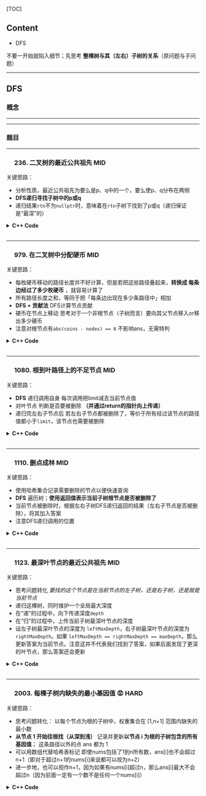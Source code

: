 [TOC]

## Content
- DFS

不要一开始就陷入细节；先思考 <b>整棵树与其（左右）子树的关系</b>（原问题与子问题）
<br>

------
## DFS
### 概念
---
---
### 题目
---
### &emsp; 236. 二叉树的最近公共祖先 MID
关键思路：
- 分析性质，最近公共祖先为要么是p、q中的一个，要么使p、q分布在两侧
- <b>DFS递归寻找子树中的p或q</b>
- 递归结果`rtn`不为`nullptr`时，意味着在`rtn`子树下找到了p或q（递归保证是“最深”的）

<details> 
<summary> <b>C++ Code</b> </summary>

``` c++
class Solution {
public:
    TreeNode* lowestCommonAncestor(TreeNode* root, TreeNode* p, TreeNode* q) {
        if(root == nullptr || root == p || root == q) // 遇到叶节点、p或q时从底至顶回溯
            return root;
        TreeNode* left = lowestCommonAncestor(root->left, p, q);
        TreeNode* right = lowestCommonAncestor(root->right, p, q);

        // 单侧为nullptr 返回另一侧结果
        if(left == nullptr) return right; 
        if(right == nullptr) return left;
        
        return root; // p q 分布在异侧
    }
};
```
</details>
<br>

---
### &emsp; 979. 在二叉树中分配硬币 MID
关键思路：
- 每枚硬币移动的路径长度并不好计算，但是若把这些路径叠起来，**转换成 每条边经过了多少枚硬币** ，就容易计算了
- 所有路径长度之和，等同于把「每条边出现在多少条路径中」相加
- <b>DFS + 贡献法</b> DFS计算节点贡献
- 硬币在节点上移动 思考对于一个非根节点（子树而言）要向其父节点移入or移出多少硬币
- 注意对根节点有`abs(coins - nodes) == 0` 不影响ans，无需特判

<details> 
<summary> <b>C++ Code</b> </summary>

``` c++
class Solution {
public:
    int ans = 0;
    pair<int, int> dfs(TreeNode* node) // 返回硬币数和节点数
    {
        if(node == nullptr)
            return {0, 0};
        auto [coins_l, nodes_l] = dfs(node->left);
        auto [coins_r, nodes_r] = dfs(node->right);
        int coins = coins_l + coins_r + node->val;
        int nodes = nodes_l + nodes_r + 1;
        ans += abs(coins - nodes); // 产生贡献
        return {coins, nodes};
    }

    int distributeCoins(TreeNode* root) {
        dfs(root);
        return ans;
    }
};
```
</details>
<br>

---
### &emsp; 1080. 根到叶路径上的不足节点 MID
关键思路：
- <b>DFS</b> 递归调用自身 每次调用把limit减去当前节点值
- 对叶节点 判断是否要被删除 <b>（并通过return的指针向上传递）</b>
- 递归完左右子节点后 若左右子节点都被删除了，等价于所有经过该节点的路径值都小于`limit`，该节点也需要被删除

<details> 
<summary> <b>C++ Code</b> </summary>

``` c++
class Solution {
public:
    TreeNode* sufficientSubset(TreeNode* root, int limit) {
        limit -= root->val;
        if(root->left == root->right) // nullptr
            return limit > 0 ? nullptr : root;
        if(root->left)
            root->left = sufficientSubset(root->left, limit);
        if(root->right)
            root->right = sufficientSubset(root->right, limit);

        return (root->left || root->right)? root : nullptr;
    }
};
```
</details>
<br>

---
### &emsp; 1110. 删点成林 MID
关键思路：
- 使用哈希集合记录需要删除的节点以便快速查询
- <b>DFS</b> 遍历树；<b>使用返回值表示当前子树根节点是否被删除了</b>
- 当前节点被删除时，根据左右子树DFS递归返回的结果（左右子节点是否被删除），将其加入答案
- 注意DFS递归调用的位置

<details> 
<summary> <b>C++ Code</b> </summary>

``` c++
class Solution {
    vector<TreeNode*> ans;
    unordered_set<int> s; // 快速判断是否在delete中

    TreeNode* dfs(TreeNode* node)
    {
        if(node == nullptr)
            return nullptr;
        node->left = dfs(node->left); // 递归判断左子树删不删
        node->right = dfs(node->right); // 递归判断右子树删不删
        if(!s.count(node->val)) // 当前结点不删
            return node;
        
        if(node->left)
            ans.push_back(node->left);
        if(node->right)
            ans.push_back(node->right);
        return nullptr;
    }
public:
    vector<TreeNode*> delNodes(TreeNode* root, vector<int>& to_delete) {
        for(int x : to_delete)
            s.insert(x);
        if(dfs(root))
            ans.push_back(root);
        return ans;
    }
};
```
</details>
<br>

---
### &emsp; 1123. 最深叶节点的最近公共祖先 MID
关键思路：
- 思考问题转化 *要找的这个节点是在当前节点的左子树，还是右子树，还是就是当前节点*
- 递归这棵树，同时维护一个全局最大深度
- 在“递”的过程中，向下传递深度`depth`
- 在“归”的过程中，上传当前子树最深叶节点的深度
- 设左子树最深叶节点的深度为 `leftMaxDepth`，右子树最深叶节点的深度为 `rightMaxDepth`。如果 `leftMaxDepth == rightMaxDepth == maxDepth`，那么更新答案为当前节点。注意这并不代表我们找到了答案，如果后面发现了更深的叶节点，那么答案还会更新

<details> 
<summary> <b>C++ Code</b> </summary>

``` c++
class Solution {
public:
    TreeNode* lcaDeepestLeaves(TreeNode* root) {
        TreeNode *ans = nullptr;
        int max_depth = -1; // 全局最大深度 
        function<int(TreeNode*, int)> dfs = [&](TreeNode *node, int depth) {
            if(node == nullptr)
            {
                max_depth = max(max_depth, depth);
                return depth;
            }
            int left_max_depth = dfs(node->left, depth + 1);
            int right_max_depth = dfs(node->right, depth + 1);
            if(left_max_depth == right_max_depth && left_max_depth == max_depth)
                ans = node;

            return max(left_max_depth, right_max_depth);
        };
        dfs(root, 0);
        return ans;
    }
};
```
</details>
<br>

---
### &emsp; 2003. 每棵子树内缺失的最小基因值 :rage: HARD
关键思路：
- 思考问题转化： 以每个节点为根的子树中，权重集合在 [1,n+1] 范围内缺失的最小数
- <b>从节点 1 开始往根找（从深到浅）</b> 记录并更新<b>以节点 i 为根的子树包含的所有基因值</b>； 这条路径以外的点 ans 都为 1
- 可以用数组代替哈希表标记 即使nums包括了1到n所有数，ans[i]也不会超过n+1（即对于超过n+1的nums[i]来说都可以视为n+2）
- 进一步地，也可以视作n+1，因为如果有nums[i]超过n，那么ans[i]最大不会超过n（因为前面一定有一个数不是任何一个nums[i]）

<details> 
<summary> <b>C++ Code</b> </summary>

``` c++
class Solution {
public:
    vector<int> smallestMissingValueSubtree(vector<int>& parents, vector<int>& nums) {
        int n = parents.size();
        vector<int> ans(n, 1);
        auto it = find(nums.begin(), nums.end(), 1);
        if(it == nums.end()) // 不存在基因值为 1 的点
            return ans;
        
        vector<vector<int>> g(n);
        for(int i = 1; i < n; i++)
            g[parents[i]].push_back(i);

        vector<int> vis(n + 2);
        stack<int> nodes; // dfs 子树的节点
        int mex = 2; // 缺失的最小基因值
        int pre = -1;
        int node = it - nums.begin(); // 节点 1
        while(node >= 0)
        {
            vis[min(nums[node], n + 1)] = true; // 标记基因值
            for(int son : g[node])
            {
                if(son != pre) // pre的子树这一边就无需遍历了
                    nodes.push(son); // 接下来需要遍历的点
            }
            while(!nodes.empty()) // dfs每个son
            {
                int x = nodes.top();
                nodes.pop();
                vis[min(nums[x], n + 1)] = true;
                for(int son : g[x])
                    nodes.push(son);
            }
            while(vis[mex])
                mex++;
            ans[node] = mex;
            pre = node;
            node = parents[node]; // 往上走
        }
        return ans;
    }
};
```
</details>
<br>